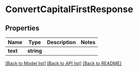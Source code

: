 # ConvertCapitalFirstResponse

## Properties
Name | Type | Description | Notes
------------ | ------------- | ------------- | -------------
**text** | **string** |  | 

[[Back to Model list]](../README.md#documentation-for-models) [[Back to API list]](../README.md#documentation-for-api-endpoints) [[Back to README]](../README.md)


